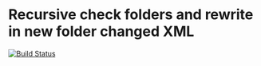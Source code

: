 # Recursive check folders and rewrite in new folder changed XML

[![Build Status](https://github.com/zimkaa/rewrite_xml/actions/workflows/checks.yaml/badge.svg?branch=master)](https://github.com/zimkaa/rewrite_xml/actions/workflows/checks.yaml)
